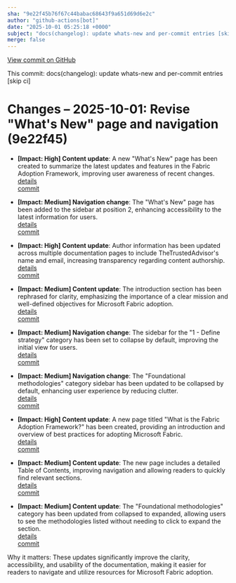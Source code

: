 ```yaml
---
sha: "9e22f45b76f67c44babac68643f9a651d69d6e2c"
author: "github-actions[bot]"
date: "2025-10-01 05:25:18 +0000"
subject: "docs(changelog): update whats-new and per-commit entries [skip ci]"
merge: false
---
```


[View commit on GitHub](https://github.com/TheTrustedAdvisor/FabricAdoptionFramework/commit/9e22f45b76f67c44babac68643f9a651d69d6e2c)

This commit: docs(changelog): update whats-new and per-commit entries [skip ci]

# Changes – 2025-10-01: Revise "What's New" page and navigation (9e22f45)

- **[Impact: High] Content update**: A new "What's New" page has been created to summarize the latest updates and features in the Fabric Adoption Framework, improving user awareness of recent changes.  
  [details](/docs/about/changes/2025-09-30-2c89c18cbd604e408516e009efacc9a4bf671ccb.md)  
  [commit](https://github.com/TheTrustedAdvisor/FabricAdoptionFramework/commit/2c89c18cbd604e408516e009efacc9a4bf671ccb)

- **[Impact: Medium] Navigation change**: The "What's New" page has been added to the sidebar at position 2, enhancing accessibility to the latest information for users.  
  [details](/docs/about/changes/2025-09-30-2c89c18cbd604e408516e009efacc9a4bf671ccb.md)  
  [commit](https://github.com/TheTrustedAdvisor/FabricAdoptionFramework/commit/2c89c18cbd604e408516e009efacc9a4bf671ccb)

- **[Impact: High] Content update**: Author information has been updated across multiple documentation pages to include TheTrustedAdvisor's name and email, increasing transparency regarding content authorship.  
  [details](/docs/about/changes/2025-09-30-2c89c18cbd604e408516e009efacc9a4bf671ccb.md)  
  [commit](https://github.com/TheTrustedAdvisor/FabricAdoptionFramework/commit/2c89c18cbd604e408516e009efacc9a4bf671ccb)

- **[Impact: Medium] Content update**: The introduction section has been rephrased for clarity, emphasizing the importance of a clear mission and well-defined objectives for Microsoft Fabric adoption.  
  [details](/docs/about/changes/2025-09-30-2c89c18cbd604e408516e009efacc9a4bf671ccb.md)  
  [commit](https://github.com/TheTrustedAdvisor/FabricAdoptionFramework/commit/2c89c18cbd604e408516e009efacc9a4bf671ccb)

- **[Impact: Medium] Navigation change**: The sidebar for the "1 - Define strategy" category has been set to collapse by default, improving the initial view for users.  
  [details](/docs/about/changes/2025-09-30-2c89c18cbd604e408516e009efacc9a4bf671ccb.md)  
  [commit](https://github.com/TheTrustedAdvisor/FabricAdoptionFramework/commit/2c89c18cbd604e408516e009efacc9a4bf671ccb)

- **[Impact: Medium] Navigation change**: The "Foundational methodologies" category sidebar has been updated to be collapsed by default, enhancing user experience by reducing clutter.  
  [details](/docs/about/changes/2025-09-30-2c89c18cbd604e408516e009efacc9a4bf671ccb.md)  
  [commit](https://github.com/TheTrustedAdvisor/FabricAdoptionFramework/commit/2c89c18cbd604e408516e009efacc9a4bf671ccb)

- **[Impact: High] Content update**: A new page titled "What is the Fabric Adoption Framework?" has been created, providing an introduction and overview of best practices for adopting Microsoft Fabric.  
  [details](/docs/about/changes/2025-09-30-2c89c18cbd604e408516e009efacc9a4bf671ccb.md)  
  [commit](https://github.com/TheTrustedAdvisor/FabricAdoptionFramework/commit/2c89c18cbd604e408516e009efacc9a4bf671ccb)

- **[Impact: Medium] Content update**: The new page includes a detailed Table of Contents, improving navigation and allowing readers to quickly find relevant sections.  
  [details](/docs/about/changes/2025-09-30-2c89c18cbd604e408516e009efacc9a4bf671ccb.md)  
  [commit](https://github.com/TheTrustedAdvisor/FabricAdoptionFramework/commit/2c89c18cbd604e408516e009efacc9a4bf671ccb)

- **[Impact: Medium] Content update**: The "Foundational methodologies" category has been updated from collapsed to expanded, allowing users to see the methodologies listed without needing to click to expand the section.  
  [details](/docs/about/changes/2025-09-30-2c89c18cbd604e408516e009efacc9a4bf671ccb.md)  
  [commit](https://github.com/TheTrustedAdvisor/FabricAdoptionFramework/commit/2c89c18cbd604e408516e009efacc9a4bf671ccb)

Why it matters: These updates significantly improve the clarity, accessibility, and usability of the documentation, making it easier for readers to navigate and utilize resources for Microsoft Fabric adoption.
